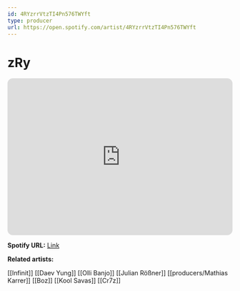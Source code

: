 ```yaml
---
id: 4RYzrrVtzTI4Pn576TWYft
type: producer
url: https://open.spotify.com/artist/4RYzrrVtzTI4Pn576TWYft
---
```

# zRy

<iframe style="border-radius:12px" src="https://open.spotify.com/embed/artist/4RYzrrVtzTI4Pn576TWYft" width="100%" height="352" frameBorder="0" allowfullscreen="" allow="autoplay; clipboard-write; encrypted-media; fullscreen; picture-in-picture" loading="lazy"></iframe>

**Spotify URL:** [Link](https://open.spotify.com/artist/4RYzrrVtzTI4Pn576TWYft)

**Related artists:**

[[Infinit]]
[[Daev Yung]]
[[Olli Banjo]]
[[Julian Rößner]]
[[producers/Mathias Karrer]]
[[Boz]]
[[Kool Savas]]
[[Cr7z]]
